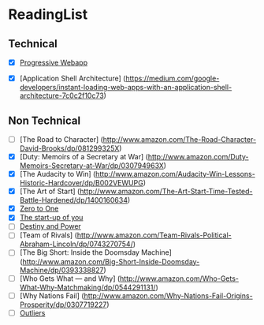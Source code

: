 # ReadingList

## Technical

* [X] [Progressive Webapp](https://infrequently.org/2015/06/progressive-apps-escaping-tabs-without-losing-our-soul/)
* [X] [Application Shell Architecture] (https://medium.com/google-developers/instant-loading-web-apps-with-an-application-shell-architecture-7c0c2f10c73)


## Non Technical
* [ ] [The Road to Character] (http://www.amazon.com/The-Road-Character-David-Brooks/dp/081299325X) 
* [X] [Duty: Memoirs of a Secretary at War] (http://www.amazon.com/Duty-Memoirs-Secretary-at-War/dp/030794963X)
* [X] [The Audacity to Win] (http://www.amazon.com/Audacity-Win-Lessons-Historic-Hardcover/dp/B002VEWUPG)
* [X] [The Art of Start] (http://www.amazon.com/The-Art-Start-Time-Tested-Battle-Hardened/dp/1400160634)
* [X] [Zero to One](http://www.amazon.com/Zero-One-Notes-Startups-Future/dp/0804139296)
* [X] [The start-up of you](http://www.amazon.com/Start-up-You-Future-Yourself-Transform/dp/0307888908)
* [ ] [Destiny and Power](http://www.amazon.com/Destiny-Power-American-Odyssey-Herbert/dp/1400067650)
* [ ] [Team of Rivals] (http://www.amazon.com/Team-Rivals-Political-Abraham-Lincoln/dp/0743270754/)
* [ ] [The Big Short: Inside the Doomsday Machine] (http://www.amazon.com/Big-Short-Inside-Doomsday-Machine/dp/0393338827)
* [ ] [Who Gets What — and Why] (http://www.amazon.com/Who-Gets-What-Why-Matchmaking/dp/0544291131/)
* [ ] [Why Nations Fail] (http://www.amazon.com/Why-Nations-Fail-Origins-Prosperity/dp/0307719227)
* [ ] [Outliers](http://www.amazon.com/Outliers-Story-Success-Malcolm-Gladwell/dp/0316017930)
